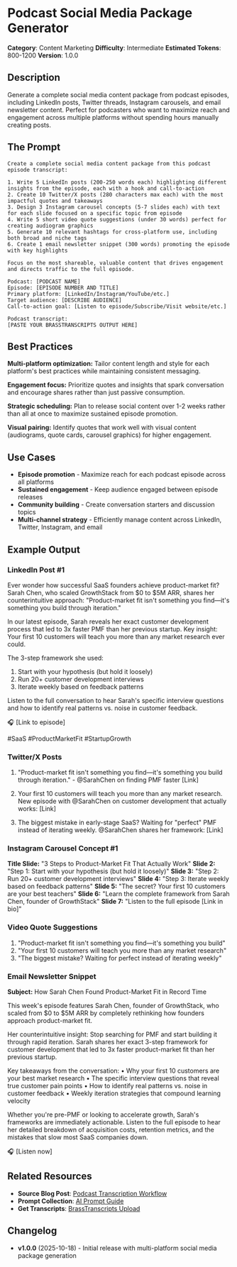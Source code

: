 # Podcast Social Media Package Generator

**Category**: Content Marketing
**Difficulty**: Intermediate
**Estimated Tokens**: 800-1200
**Version**: 1.0.0

## Description

Generate a complete social media content package from podcast episodes, including LinkedIn posts, Twitter threads, Instagram carousels, and email newsletter content. Perfect for podcasters who want to maximize reach and engagement across multiple platforms without spending hours manually creating posts.

## The Prompt

```text
Create a complete social media content package from this podcast episode transcript:

1. Write 5 LinkedIn posts (200-250 words each) highlighting different insights from the episode, each with a hook and call-to-action
2. Create 10 Twitter/X posts (280 characters max each) with the most impactful quotes and takeaways
3. Design 3 Instagram carousel concepts (5-7 slides each) with text for each slide focused on a specific topic from episode
4. Write 5 short video quote suggestions (under 30 words) perfect for creating audiogram graphics
5. Generate 10 relevant hashtags for cross-platform use, including both broad and niche tags
6. Create 1 email newsletter snippet (300 words) promoting the episode with key highlights

Focus on the most shareable, valuable content that drives engagement and directs traffic to the full episode.

Podcast: [PODCAST NAME]
Episode: [EPISODE NUMBER AND TITLE]
Primary platform: [LinkedIn/Instagram/YouTube/etc.]
Target audience: [DESCRIBE AUDIENCE]
Call-to-action goal: [Listen to episode/Subscribe/Visit website/etc.]

Podcast transcript:
[PASTE YOUR BRASSTRANSCRIPTS OUTPUT HERE]
```

## Best Practices

**Multi-platform optimization:** Tailor content length and style for each platform's best practices while maintaining consistent messaging.

**Engagement focus:** Prioritize quotes and insights that spark conversation and encourage shares rather than just passive consumption.

**Strategic scheduling:** Plan to release social content over 1-2 weeks rather than all at once to maximize sustained episode promotion.

**Visual pairing:** Identify quotes that work well with visual content (audiograms, quote cards, carousel graphics) for higher engagement.

## Use Cases

- **Episode promotion** - Maximize reach for each podcast episode across all platforms
- **Sustained engagement** - Keep audience engaged between episode releases
- **Community building** - Create conversation starters and discussion topics
- **Multi-channel strategy** - Efficiently manage content across LinkedIn, Twitter, Instagram, and email

## Example Output

### LinkedIn Post #1
Ever wonder how successful SaaS founders achieve product-market fit? Sarah Chen, who scaled GrowthStack from $0 to $5M ARR, shares her counterintuitive approach: "Product-market fit isn't something you find—it's something you build through iteration."

In our latest episode, Sarah reveals her exact customer development process that led to 3x faster PMF than her previous startup. Key insight: Your first 10 customers will teach you more than any market research ever could.

The 3-step framework she used:
1. Start with your hypothesis (but hold it loosely)
2. Run 20+ customer development interviews
3. Iterate weekly based on feedback patterns

Listen to the full conversation to hear Sarah's specific interview questions and how to identify real patterns vs. noise in customer feedback.

🎧 [Link to episode]

#SaaS #ProductMarketFit #StartupGrowth

### Twitter/X Posts
1. "Product-market fit isn't something you find—it's something you build through iteration." - @SarahChen on finding PMF faster [Link]

2. Your first 10 customers will teach you more than any market research. New episode with @SarahChen on customer development that actually works: [Link]

3. The biggest mistake in early-stage SaaS? Waiting for "perfect" PMF instead of iterating weekly. @SarahChen shares her framework: [Link]

### Instagram Carousel Concept #1
**Title Slide:** "3 Steps to Product-Market Fit That Actually Work"
**Slide 2:** "Step 1: Start with your hypothesis (but hold it loosely)"
**Slide 3:** "Step 2: Run 20+ customer development interviews"
**Slide 4:** "Step 3: Iterate weekly based on feedback patterns"
**Slide 5:** "The secret? Your first 10 customers are your best teachers"
**Slide 6:** "Learn the complete framework from Sarah Chen, founder of GrowthStack"
**Slide 7:** "Listen to the full episode [Link in bio]"

### Video Quote Suggestions
1. "Product-market fit isn't something you find—it's something you build"
2. "Your first 10 customers will teach you more than any market research"
3. "The biggest mistake? Waiting for perfect instead of iterating weekly"

### Email Newsletter Snippet
**Subject:** How Sarah Chen Found Product-Market Fit in Record Time

This week's episode features Sarah Chen, founder of GrowthStack, who scaled from $0 to $5M ARR by completely rethinking how founders approach product-market fit.

Her counterintuitive insight: Stop searching for PMF and start building it through rapid iteration. Sarah shares her exact 3-step framework for customer development that led to 3x faster product-market fit than her previous startup.

Key takeaways from the conversation:
• Why your first 10 customers are your best market research
• The specific interview questions that reveal true customer pain points
• How to identify real patterns vs. noise in customer feedback
• Weekly iteration strategies that compound learning velocity

Whether you're pre-PMF or looking to accelerate growth, Sarah's frameworks are immediately actionable. Listen to the full episode to hear her detailed breakdown of acquisition costs, retention metrics, and the mistakes that slow most SaaS companies down.

🎧 [Listen now]

## Related Resources

- **Source Blog Post**: [Podcast Transcription Workflow](https://brasstranscripts.com/blog/podcast-transcription-workflow-content-creators#the-social-media-package-prompt)
- **Prompt Collection**: [AI Prompt Guide](https://brasstranscripts.com/ai-prompt-guide)
- **Get Transcripts**: [BrassTranscripts Upload](https://brasstranscripts.com/upload)

## Changelog

- **v1.0.0** (2025-10-18) - Initial release with multi-platform social media package generation